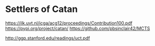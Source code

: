 # Settlers of Catan

https://ilk.uvt.nl/icga/acg12/proceedings/Contribution100.pdf
https://pypi.org/project/catan/
https://github.com/pbsinclair42/MCTS

http://ggp.stanford.edu/readings/uct.pdf
